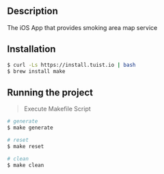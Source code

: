 ## Description

The iOS App that provides smoking area map service

## Installation

```bash
$ curl -Ls https://install.tuist.io | bash
$ brew install make
```

## Running the project

> Execute Makefile Script

```bash
# generate
$ make generate

# reset
$ make reset

# clean
$ make clean
```
